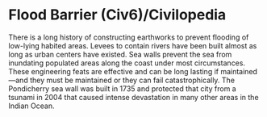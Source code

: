 # Flood Barrier (Civ6)/Civilopedia

There is a long history of constructing earthworks to prevent flooding of low-lying habited areas. Levees to contain rivers have been built almost as long as urban centers have existed. Sea walls prevent the sea from inundating populated areas along the coast under most circumstances. These engineering feats are effective and can be long lasting if maintained—and they must be maintained or they can fail catastrophically.
The Pondicherry sea wall was built in 1735 and protected that city from a tsunami in 2004 that caused intense devastation in many other areas in the Indian Ocean.